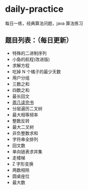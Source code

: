 # daily-practice

每日一练，经典算法问题，java 算法练习

## 题目列表：（每日更新）

- 特殊的二进制序列
- 小鱼的航程(改进版)
- 求解方程
- 吃掉 N 个橘子的最少天数
- 用户分组
- 三数之和
- 四数之和
- 最长回文
- [周几读完书](src/com.practice.algorithm/ReadBookOnWeek.java)
- 分层遍历二叉树
- 最大相等频率
- 整数反转
- 最大二叉树
- 非负整数求和
- 字符串全排列
- 回文数
- 单向链表求并集
- 走楼梯
- Z 字形变换
- 两数相除
- 圆桌座位
- 最大数
